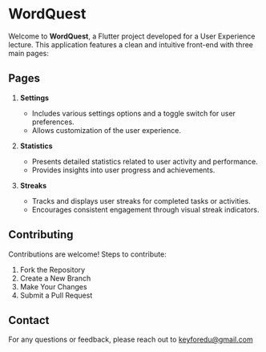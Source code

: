# WordQuest
Welcome to **WordQuest**, a Flutter project developed for a User Experience lecture. This application features a clean and intuitive front-end with three main pages:

## Pages
1. **Settings**
   - Includes various settings options and a toggle switch for user preferences.
   - Allows customization of the user experience.

2. **Statistics**
   - Presents detailed statistics related to user activity and performance.
   - Provides insights into user progress and achievements.

3. **Streaks**
   - Tracks and displays user streaks for completed tasks or activities.
   - Encourages consistent engagement through visual streak indicators.

## Contributing
Contributions are welcome! Steps to contribute:
1. Fork the Repository
2. Create a New Branch
3. Make Your Changes
4. Submit a Pull Request

## Contact
For any questions or feedback, please reach out to keyforedu@gmail.com

